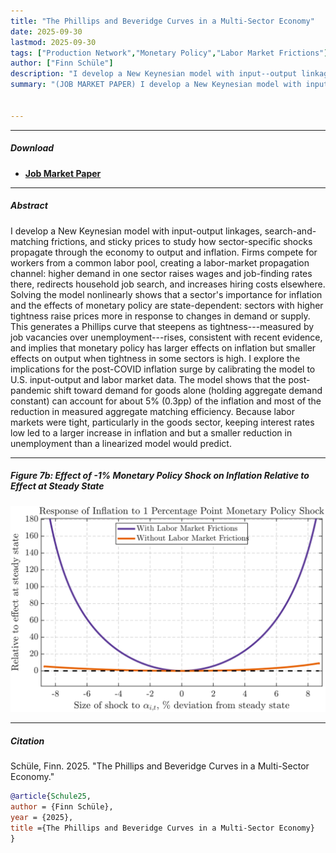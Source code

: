 ```yaml
---
title: "The Phillips and Beveridge Curves in a Multi-Sector Economy" 
date: 2025-09-30
lastmod: 2025-09-30
tags: ["Production Network","Monetary Policy","Labor Market Frictions"]
author: ["Finn Schüle"]
description: "I develop a New Keynesian model with input--output linkages, search-and-matching frictions, and sticky prices to study how shocks propagate to output and inflation." 
summary: "(JOB MARKET PAPER) I develop a New Keynesian model with input-output linkages, search-and-matching frictions, and sticky prices to study how sector-specific shocks propagate through the economy to output and inflation. Firms compete for workers from a common labor pool, creating a labor-market propagation channel: higher demand in one sector raises wages and job-finding rates there, redirects household job search, and increases hiring costs elsewhere. Solving the model nonlinearly shows that a sector's importance for inflation and the effects of monetary policy are state-dependent: sectors with higher tightness raise prices more in response to changes in demand or supply. This generates a Phillips curve that steepens as tightness---measured by job vacancies over unemployment---rises, consistent with recent evidence, and implies that monetary policy has larger effects on inflation but smaller effects on output when tightness in some sectors is high." 


---
```


---

##### Download

+ [**Job Market Paper**](JMP_Finn_Schuele.pdf)

---

##### Abstract

I develop a New Keynesian model with input-output linkages, search-and-matching frictions, and sticky prices to study how sector-specific shocks propagate through the economy to output and inflation. Firms compete for workers from a common labor pool, creating a labor-market propagation channel: higher demand in one sector raises wages and job-finding rates there, redirects household job search, and increases hiring costs elsewhere. Solving the model nonlinearly shows that a sector's importance for inflation and the effects of monetary policy are state-dependent: sectors with higher tightness raise prices more in response to changes in demand or supply. This generates a Phillips curve that steepens as tightness---measured by job vacancies over unemployment---rises, consistent with recent evidence, and implies that monetary policy has larger effects on inflation but smaller effects on output when tightness in some sectors is high. I explore the implications for the post-COVID inflation surge by calibrating the model to U.S. input-output and labor market data. The model shows that the post-pandemic shift toward demand for goods alone (holding aggregate demand constant) can account for about 5\% (0.3pp) of the inflation and most of the reduction in measured aggregate matching efficiency. Because labor markets were tight, particularly in the goods sector, keeping interest rates low led to a larger increase in inflation and but a smaller reduction in unemployment than a linearized model would predict.

---

##### Figure 7b: Effect of -1% Monetary Policy Shock on Inflation Relative to Effect at Steady State 

![](alpha_1_impact_MP_shocks_noFric.svg)

---


##### Citation

Schüle, Finn. 2025. "The Phillips and Beveridge Curves in a Multi-Sector Economy."

```BibTeX
@article{Schule25,
author = {Finn Schüle},
year = {2025},
title ={The Phillips and Beveridge Curves in a Multi-Sector Economy}
}
```
